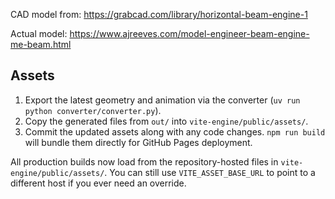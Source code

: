 CAD model from:
https://grabcad.com/library/horizontal-beam-engine-1

Actual model: https://www.ajreeves.com/model-engineer-beam-engine-me-beam.html

## Assets

1. Export the latest geometry and animation via the converter (`uv run python converter/converter.py`).
2. Copy the generated files from `out/` into `vite-engine/public/assets/`.
3. Commit the updated assets along with any code changes. `npm run build` will bundle them directly for GitHub Pages deployment.

All production builds now load from the repository-hosted files in `vite-engine/public/assets/`. You can still use `VITE_ASSET_BASE_URL` to point to a different host if you ever need an override.
